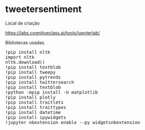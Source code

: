 # tweetersentiment

Local de criação 

https://labs.cognitiveclass.ai/tools/jupyterlab/

Bibliotecas usadas.

<pre>
!pip install nltk
import nltk
nltk.download()
!pip install textblob
!pip install tweepy
!pip install pytrends
!pip install twittersearch
!pip install textblob
!python -mpip install -U matplotlib
!pip install plotly
!pip install traitlets
!pip install traittypes
!pip install datetime
!pip install ipywidgets
!jupyter nbextension enable --py widgetsnbextension
</pre>

